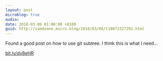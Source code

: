 ```yaml
---
layout: post
microblog: true
audio: 
date: 2010-03-06 01:00:00 +0100
guid: http://samdeane.micro.blog/2010/03/06/t10071527291.html
---
```

Found a good post on how to use git subtree. I think this is what I need...

[bit.ly/dv8eHR](http://bit.ly/dv8eHR)
